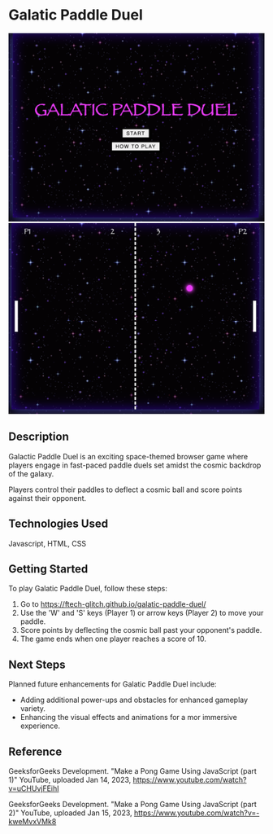 # Galatic Paddle Duel

![screenshot1](image.png)
![screenshot2](image-1.png)

## Description

Galactic Paddle Duel is an exciting space-themed browser game where players engage in fast-paced paddle duels set amidst the cosmic backdrop of the galaxy.

Players control their paddles to deflect a cosmic ball and score points against their opponent.

## Technologies Used

Javascript, HTML, CSS

## Getting Started

To play Galatic Paddle Duel, follow these steps:

1. Go to https://ftech-glitch.github.io/galatic-paddle-duel/
2. Use the 'W' and 'S' keys (Player 1) or arrow keys (Player 2) to move your paddle.
3. Score points by deflecting the cosmic ball past your opponent's paddle.
4. The game ends when one player reaches a score of 10.

## Next Steps

Planned future enhancements for Galatic Paddle Duel include:

- Adding additional power-ups and obstacles for enhanced gameplay variety.
- Enhancing the visual effects and animations for a mor immersive experience.

## Reference

GeeksforGeeks Development. "Make a Pong Game Using JavaScript (part 1)" YouTube, uploaded Jan 14, 2023, https://www.youtube.com/watch?v=uCHUvjFEihI

GeeksforGeeks Development. "Make a Pong Game Using JavaScript (part 2)" YouTube, uploaded Jan 15, 2023, https://www.youtube.com/watch?v=-kweMvxVMk8
